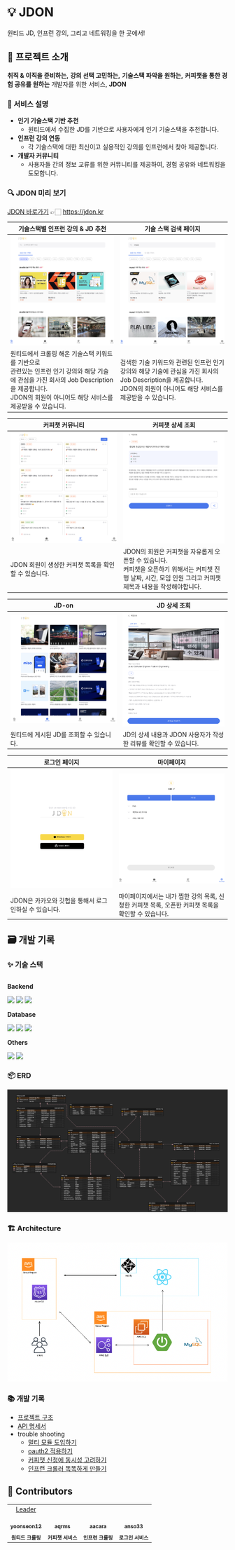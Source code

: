 # 💡 JDON

원티드 JD, 인프런 강의, 그리고 네트워킹을 한 곳에서!

## 📌 프로젝트 소개

**취직 & 이직을 준비하는,**  **강의 선택 고민하는,**  **기술스택 파악을 원하는,**
**커피챗을 통한 경험 공유를 원하는** 개발자를 위한 서비스, **JDON**

### 📢 서비스 설명

- **인기 기술스택 기반 추천**
    - 원티드에서 수집한 JD를 기반으로 사용자에게 인기 기술스택을 추천합니다.
- **인프런 강의 연동**
    - 각 기술스택에 대한 최신이고 실용적인 강의를 인프런에서 찾아 제공합니다.
- **개발자 커뮤니티**
    - 사용자들 간의 정보 교류를 위한 커뮤니티를 제공하여, 경험 공유와 네트워킹을 도모합니다.

### 🔍️ JDON 미리 보기

[JDON 바로가기](https://jdon.kr) 👉🏻 https://jdon.kr

| 기술스택별 인프런 강의 & JD 추천                                                                                                                 | 기술 스택 검색 페이지                                                                                                   |
|--------------------------------------------------------------------------------------------------------------------------------------|----------------------------------------------------------------------------------------------------------------|
| ![jdon-main.png](docs%2Fimages%2Fjdon-main.png)                                                                                      | ![jdon-skill-search.png](docs%2Fimages%2Fjdon-skill-search.png)                                                |
| 원티드에서 크롤링 해온 기술스택 키워드를 기반으로 <br> 관련있는 인프런 인기 강의와 해당 기술에 관심을 가진 회사의 Job Description을 제공합니다. <br/> JDON의 회원이 아니어도 해당 서비스를 제공받을 수 있습니다. | 검색한 기술 키워드와 관련된 인프런 인기 강의와 해당 기술에 관심을 가진 회사의 Job Description을 제공합니다. <br/> JDON의 회원이 아니어도 해당 서비스를 제공받을 수 있습니다. |

| 커피챗 커뮤니티                                                    | 커피챗 상세 조회                                                                                         |
|-------------------------------------------------------------|---------------------------------------------------------------------------------------------------|
| ![jdon-coffeechat.png](docs%2Fimages%2Fjdon-coffeechat.png) | ![jdon-coffeechat-detail.png](docs%2Fimages%2Fjdon-coffeechat-detail.png)                         |
| JDON 회원이 생성한 커피챗 목록을 확인할 수 있습니다.                            | JDON의 회원은 커피챗을 자유롭게 오픈할 수 있습니다. <br> 커피챗을 오픈하기 위해서는 커피챗 진행 날짜, 시간, 모임 인원 그리고 커피챗 제목과 내용을 작성해야합니다. |

| JD-on                                       | JD 상세 조회                                                  |
|---------------------------------------------|-----------------------------------------------------------|
| ![jdon-jd.png](docs%2Fimages%2Fjdon-jd.png) | ![jdon-jd-detail.png](docs%2Fimages%2Fjdon-jd-detail.png) |
| 원티드에 게시된 JD를 조회할 수 있습니다.                    | JD의 상세 내용과 JDON 사용자가 작성한 리뷰를 확인할 수 있습니다.                  |

| 로그인 페이지                                           | 마이페이지                                                     |
|---------------------------------------------------|-----------------------------------------------------------|
| ![jdon-login.png](docs%2Fimages%2Fjdon-login.png) | ![jdon-my.png](docs%2Fimages%2Fjdon-my.png)               |
| JDON은 카카오와 깃헙을 통해서 로그인하실 수 있습니다.                  | 마이페이지에서는 내가 찜한 강의 목록, 신청한 커피챗 목록, 오픈한 커피챗 목록을 확인할 수 있습니다. |

## 🗃️ 개발 기록

### ✨ 기술 스택

<div style="display:flex; flex-direction:column; align-items:flex-start;">
    <p><strong>Backend</strong></p>
    <div>
        <img src="https://img.shields.io/badge/Java_17-007396?style=for-the-badge&logo=java&logoColor=white"> 
        <img src="https://img.shields.io/badge/Spring_Boot_3.2-6DB33F?style=for-the-badge&logo=spring boot&logoColor=white">
        <img src="https://img.shields.io/badge/Spring_Security_6.2-6DB33F?style=for-the-badge&logo=spring security&logoColor=white">
    </div>
    <p><strong>Database</strong></p>
    <div>
        <img src="https://img.shields.io/badge/Mysql_8.0-4479A1?style=for-the-badge&logo=mysql&logoColor=white">
        <img src="https://img.shields.io/badge/Spring_Data_JPA_3.2-6DB33F?style=for-the-badge&logo=spring data jpa&logoColor=white">
        <img src="https://img.shields.io/badge/Querydsl-4479A1?style=for-the-badge&logo=&logoColor=white">
    </div>
    <p><strong>Others</strong></p>
    <div>
        <img src="https://img.shields.io/badge/AWS_EC2-FF9900?style=for-the-badge&logo=amazonec2&logoColor=white">
        <img src="https://img.shields.io/badge/AWS_route_53-8C4FFF?style=for-the-badge&logo=amazonroute53&logoColor=white">
    </div>
</div>

### 📦️ ERD

![](docs/images/jdon_erd.png)

### 🏗️ Architecture

![architecture](docs/images/jdon_architecture.png)

### 📚️ 개발 기록

- [프로젝트 구조](docs/structure.md)
- [API 명세서](docs/api.md)
- trouble shooting
    - [멀티 모듈 도입하기]()
    - [oauth2 적용하기]()
    - [커피챗 신청에 동시성 고려하기]()
    - [인프런 크롤러 똑똑하게 만들기]()

## 👥 Contributors

<table>
  <tbody>
    <tr>
    <td align="center">
        <a href="https://github.com/yoonseon12">
          Leader <br>
          <img src="https://avatars.githubusercontent.com/u/59242594?v=4" width="130px;" alt=""/>
          <br /> <sub><b>yoonseon12</b><br></sub>
        </a>
    </td>
    <td align="center">
        <a href="https://github.com/aqrms">
          <br>
          <img src="https://avatars.githubusercontent.com/u/111513287?v=4" width="130px;" alt=""/>
          <br /><sub><b>aqrms</b></sub>
        </a>
        <br />
    </td>
    <td align="center">
        <a href="https://github.com/aacara">
          <br>
          <img src="https://avatars.githubusercontent.com/u/86637372?v=4" width="130px;" alt=""/>
          <br /><sub><b>aacara</b><br></sub>
        </a>
    </td>
    <td align="center">
        <a href="https://github.com/anso33">
          <br>
          <img src="https://avatars.githubusercontent.com/u/68376744?v=4" width="130px;" alt=""/>
          <br /><sub><b>anso33</b></sub>
        </a>
        <br />
    </td>
    </tr>
    <tr>
        <td align="center">
        <sub><b>원티드 크롤링</b></sub>
        </td>
        <td align="center">
        <sub><b>커피챗 서비스</b></sub>
        </td>
        <td align="center">
        <sub><b>인프런 크롤링</b></sub>
        </td>
        <td align="center">
        <sub><b>로그인 서비스</b></sub>
        </td>
    </tr>
  </tbody>
</table>


